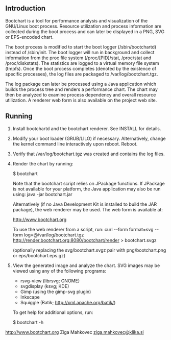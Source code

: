 Introduction
------------

Bootchart is a tool for performance analysis and visualization of the
GNU/Linux boot process.  Resource utilization and process information are
collected during the boot process and can later be displayed in a PNG, SVG or
EPS-encoded chart.

The boot process is modified to start the boot logger (/sbin/bootchartd)
instead of /sbin/init.  The boot logger will run in background and collect
information from the proc file system (/proc/[PID]/stat, /proc/stat and
/proc/diskstats).  The statistics are logged to a virtual memory file system
(tmpfs).  Once the boot process completes (denoted by the existence of
specific processes), the log files are packaged to /var/log/bootchart.tgz.

The log package can later be processed using a Java application which builds
the process tree and renders a performance chart.  The chart may then be
analyzed to examine process dependency and overall resource utilization.
A renderer web form is also available on the project web site.


Running
-------

1. Install bootchartd and the bootchart renderer. See INSTALL for details.

2. Modify your boot loader (GRUB/LILO) if necessary.  Alternatively, change
   the kernel command line interactively upon reboot.
   Reboot.

3. Verify that /var/log/bootchart.tgz was created and contains the log files.

4. Render the chart by running:

   $ bootchart

   Note that the bootchart script relies on JPackage functions.  If JPackage
   is not available for your platform, the Java application may also be run
   using: java -jar bootchart.jar

   Alternatively (if no Java Development Kit is installed to build the JAR
   package), the web renderer may be used.  The web form is available at:
   
   http://www.bootchart.org

   To use the web renderer from a script, run:
   curl --form format=svg --form log=@/var/log/bootchart.tgz \
     http://render.bootchart.org:8080/bootchart/render > bootchart.svgz

   (optionally replacing the svg/bootchart.svgz pair with png/bootchart.png or
    eps/bootchart.eps.gz)

5. View the generated image and analyze the chart.
   SVG images may be viewed using any of the following programs:
   - rsvg-view (librsvg; GNOME)
   - svgdisplay (ksvg; KDE)
   - Gimp (using the gimp-svg plugin)
   - Inkscape
   - Squiggle (Batik; http://xml.apache.org/batik/)

   To get help for additional options, run:
   
   $ bootchart -h


http://www.bootchart.org
Ziga Mahkovec  <ziga.mahkovec@klika.si>
